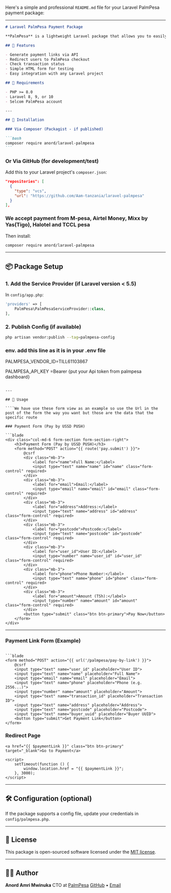 Here's a simple and professional `README.md` file for your Laravel PalmPesa payment package:

---

````markdown
# Laravel PalmPesa Payment Package

**PalmPesa** is a lightweight Laravel package that allows you to easily integrate payment by link using the Selcom PalmPesa gateway.

## 🔧 Features

- Generate payment links via API
- Redirect users to PalmPesa checkout
- Check transaction status
- Simple HTML form for testing
- Easy integration with any Laravel project

## 🧰 Requirements

- PHP >= 8.0
- Laravel 8, 9, or 10
- Selcom PalmPesa account

---

## 🚀 Installation

### Via Composer (Packagist - if published)

```bash
composer require anord/laravel-palmpesa
```
````

### Or Via GitHub (for development/test)

Add this to your Laravel project's `composer.json`:

```json
"repositories": [
  {
    "type": "vcs",
    "url": "https://github.com/Aam-tanzania/laravel-palmpesa"
  }
],
```

### We accept payment from M-pesa, Airtel Money, Mixx by Yas(Tigo), Halotel and TCCL pesa

Then install:

```bash
composer require anord/laravel-palmpesa
```

---

## 📦 Package Setup

### 1. Add the Service Provider (if Laravel version < 5.5)

In `config/app.php`:

```php
'providers' => [
    PalmPesa\PalmPesaServiceProvider::class,
],
```

### 2. Publish Config (if available)

```bash
php artisan vendor:publish --tag=palmpesa-config
```

### env. add this line as it is in your .env file


PALMPESA_VENDOR_ID=TILL61103867

PALMPESA_API_KEY =Bearer {put your Api token from palmpesa dashboard} 
```

---

## 🧪 Usage

````We have use these form view as an example so use the Url in the post of the form the way you want but those are the data that the specific route

### Payment Form (Pay by USSD PUSH)

```blade
<div class="col-md-6 form-section form-section-right">
    <h3>Payment Form (Pay by USSD PUSH)</h3>
    <form method="POST" action="{{ route('pay.submit') }}">
        @csrf
        <div class="mb-3">
            <label for="name">Full Name:</label>
            <input type="text" name="name" id="name" class="form-control" required>
        </div>
        <div class="mb-3">
            <label for="email">Email:</label>
            <input type="email" name="email" id="email" class="form-control" required>
        </div>
        <div class="mb-3">
            <label for="address">Address:</label>
            <input type="text" name="address" id="address" class="form-control" required>
        </div>
        <div class="mb-3">
            <label for="postcode">Postcode:</label>
            <input type="text" name="postcode" id="postcode" class="form-control" required>
        </div>
        <div class="mb-3">
            <label for="user_id">User ID:</label>
            <input type="number" name="user_id" id="user_id" class="form-control" required>
        </div>
        <div class="mb-3">
            <label for="phone">Phone Number:</label>
            <input type="text" name="phone" id="phone" class="form-control" required>
        </div>
        <div class="mb-3">
            <label for="amount">Amount (TSh):</label>
            <input type="number" name="amount" id="amount" class="form-control" required>
        </div>
        <button type="submit" class="btn btn-primary">Pay Now</button>
    </form>
</div>
````

---

### Payment Link Form (Example)

````This will give you the link

```blade
<form method="POST" action="{{ url('/palmpesa/pay-by-link') }}">
    @csrf
    <input type="text" name="user_id" placeholder="User ID">
    <input type="text" name="name" placeholder="Full Name">
    <input type="email" name="email" placeholder="Email">
    <input type="text" name="phone" placeholder="Phone (e.g. 2556...)">
    <input type="number" name="amount" placeholder="Amount">
    <input type="text" name="transaction_id" placeholder="Transaction ID">
    <input type="text" name="address" placeholder="Address">
    <input type="text" name="postcode" placeholder="Postcode">
    <input type="text" name="buyer_uuid" placeholder="Buyer UUID">
    <button type="submit">Get Payment Link</button>
</form>
````

### Redirect Page

```blade
<a href="{{ $paymentLink }}" class="btn btn-primary" target="_blank">Go to Payment</a>

<script>
    setTimeout(function () {
        window.location.href = "{{ $paymentLink }}";
    }, 3000);
</script>
```

---

## 🛠 Configuration (optional)

If the package supports a config file, update your credentials in `config/palmpesa.php`.

---

## 📄 License

This package is open-sourced software licensed under the [MIT license](LICENSE).

---

## 👨‍💻 Author

**Anord Amri Mwinuka**
CTO at [PalmPesa](https://palmpesa.co.tz)
[GitHub](https://github.com/Aam-tanzania) • [Email](anoldmwinuka@gmail.com)

```

```
